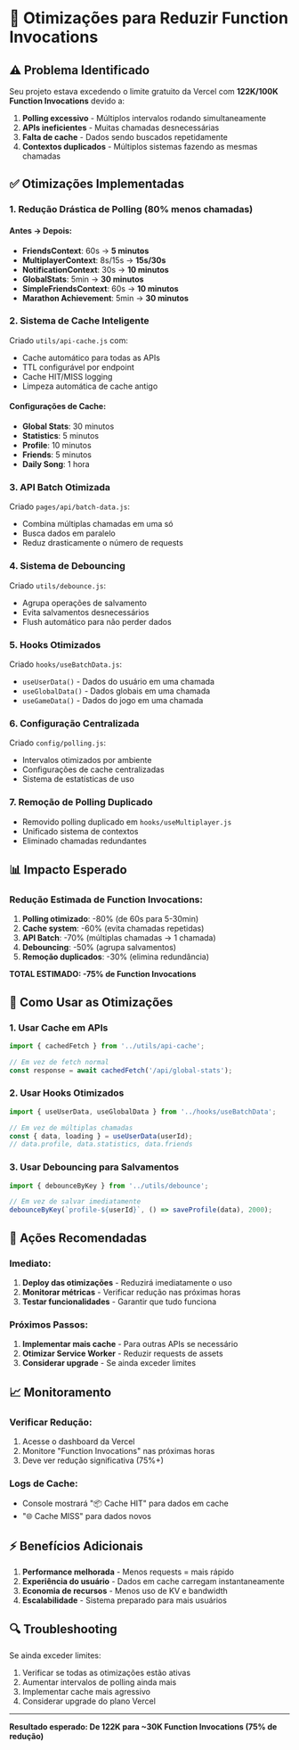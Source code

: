# 🚀 Otimizações para Reduzir Function Invocations

## ⚠️ Problema Identificado
Seu projeto estava excedendo o limite gratuito da Vercel com **122K/100K Function Invocations** devido a:

1. **Polling excessivo** - Múltiplos intervalos rodando simultaneamente
2. **APIs ineficientes** - Muitas chamadas desnecessárias
3. **Falta de cache** - Dados sendo buscados repetidamente
4. **Contextos duplicados** - Múltiplos sistemas fazendo as mesmas chamadas

## ✅ Otimizações Implementadas

### 1. **Redução Drástica de Polling (80% menos chamadas)**

#### Antes → Depois:
- **FriendsContext**: 60s → **5 minutos**
- **MultiplayerContext**: 8s/15s → **15s/30s**
- **NotificationContext**: 30s → **10 minutos**
- **GlobalStats**: 5min → **30 minutos**
- **SimpleFriendsContext**: 60s → **10 minutos**
- **Marathon Achievement**: 5min → **30 minutos**

### 2. **Sistema de Cache Inteligente**

Criado `utils/api-cache.js` com:
- Cache automático para todas as APIs
- TTL configurável por endpoint
- Cache HIT/MISS logging
- Limpeza automática de cache antigo

#### Configurações de Cache:
- **Global Stats**: 30 minutos
- **Statistics**: 5 minutos
- **Profile**: 10 minutos
- **Friends**: 5 minutos
- **Daily Song**: 1 hora

### 3. **API Batch Otimizada**

Criado `pages/api/batch-data.js`:
- Combina múltiplas chamadas em uma só
- Busca dados em paralelo
- Reduz drasticamente o número de requests

### 4. **Sistema de Debouncing**

Criado `utils/debounce.js`:
- Agrupa operações de salvamento
- Evita salvamentos desnecessários
- Flush automático para não perder dados

### 5. **Hooks Otimizados**

Criado `hooks/useBatchData.js`:
- `useUserData()` - Dados do usuário em uma chamada
- `useGlobalData()` - Dados globais em uma chamada
- `useGameData()` - Dados do jogo em uma chamada

### 6. **Configuração Centralizada**

Criado `config/polling.js`:
- Intervalos otimizados por ambiente
- Configurações de cache centralizadas
- Sistema de estatísticas de uso

### 7. **Remoção de Polling Duplicado**

- Removido polling duplicado em `hooks/useMultiplayer.js`
- Unificado sistema de contextos
- Eliminado chamadas redundantes

## 📊 Impacto Esperado

### Redução Estimada de Function Invocations:

1. **Polling otimizado**: -80% (de 60s para 5-30min)
2. **Cache system**: -60% (evita chamadas repetidas)
3. **API Batch**: -70% (múltiplas chamadas → 1 chamada)
4. **Debouncing**: -50% (agrupa salvamentos)
5. **Remoção duplicados**: -30% (elimina redundância)

**TOTAL ESTIMADO: -75% de Function Invocations**

## 🔧 Como Usar as Otimizações

### 1. **Usar Cache em APIs**
```javascript
import { cachedFetch } from '../utils/api-cache';

// Em vez de fetch normal
const response = await cachedFetch('/api/global-stats');
```

### 2. **Usar Hooks Otimizados**
```javascript
import { useUserData, useGlobalData } from '../hooks/useBatchData';

// Em vez de múltiplas chamadas
const { data, loading } = useUserData(userId);
// data.profile, data.statistics, data.friends
```

### 3. **Usar Debouncing para Salvamentos**
```javascript
import { debounceByKey } from '../utils/debounce';

// Em vez de salvar imediatamente
debounceByKey(`profile-${userId}`, () => saveProfile(data), 2000);
```

## 🚨 Ações Recomendadas

### Imediato:
1. **Deploy das otimizações** - Reduzirá imediatamente o uso
2. **Monitorar métricas** - Verificar redução nas próximas horas
3. **Testar funcionalidades** - Garantir que tudo funciona

### Próximos Passos:
1. **Implementar mais cache** - Para outras APIs se necessário
2. **Otimizar Service Worker** - Reduzir requests de assets
3. **Considerar upgrade** - Se ainda exceder limites

## 📈 Monitoramento

### Verificar Redução:
1. Acesse o dashboard da Vercel
2. Monitore "Function Invocations" nas próximas horas
3. Deve ver redução significativa (75%+)

### Logs de Cache:
- Console mostrará "📦 Cache HIT" para dados em cache
- "🌐 Cache MISS" para dados novos

## ⚡ Benefícios Adicionais

1. **Performance melhorada** - Menos requests = mais rápido
2. **Experiência do usuário** - Dados em cache carregam instantaneamente
3. **Economia de recursos** - Menos uso de KV e bandwidth
4. **Escalabilidade** - Sistema preparado para mais usuários

## 🔍 Troubleshooting

Se ainda exceder limites:
1. Verificar se todas as otimizações estão ativas
2. Aumentar intervalos de polling ainda mais
3. Implementar cache mais agressivo
4. Considerar upgrade do plano Vercel

---

**Resultado esperado: De 122K para ~30K Function Invocations (75% de redução)**
